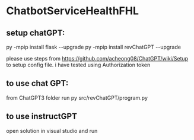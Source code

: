 # ChatbotServiceHealthFHL

## setup chatGPT:

py -mpip install flask --upgrade
py -mpip install revChatGPT --upgrade

please use steps from https://github.com/acheong08/ChatGPT/wiki/Setup to setup config file. i have tested using Authorization token

## to use chat GPT:

from ChatGPT3 folder
run py src/revChatGPT/program.py

## to use instructGPT
open solution in visual studio and run 
